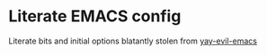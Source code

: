 # Literate EMACS config

Literate bits and initial options blatantly stolen from [yay-evil-emacs](https://github.com/ianpan870102/yay-evil-emacs)
